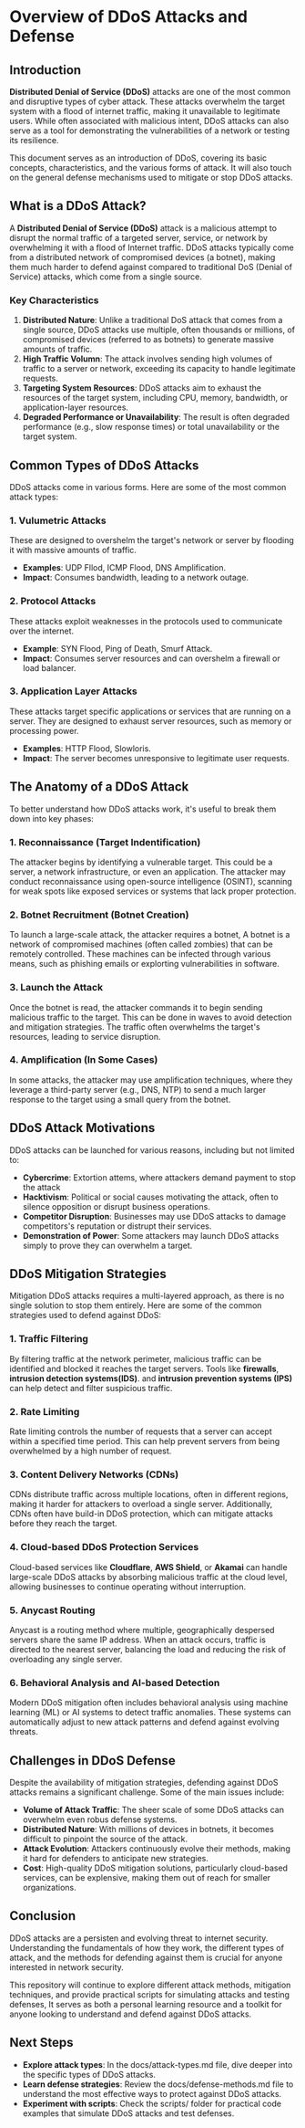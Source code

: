 # Overview of DDoS Attacks and Defense

## Introduction

**Distributed Denial of Service (DDoS)** attacks are one of the most common and disruptive types of cyber attack. These attacks overwhelm the target system with a flood of internet traffic, making it unavailable to legitimate users. While often associated with malicious intent, DDoS attacks can also serve as a tool for demonstrating the vulnerabilities of a network or testing its resilience.

This document serves as an introduction of DDoS, covering its basic concepts, characteristics, and the various forms of attack. It will also touch on the general defense mechanisms used to mitigate or stop DDoS attacks.

## What is a DDoS Attack?

A **Distributed Denial of Service (DDoS)** attack is a malicious attempt to disrupt the normal traffic of a targeted server, service, or network by overwhelming it with a flood of Internet traffic. DDoS attacks typically come from a distributed network of compromised devices (a botnet), making them much harder to defend against compared to traditional DoS (Denial of Service) attacks, which come from a single source.

### Key Characteristics

1. **Distributed Nature**: Unlike a traditional DoS attack that comes from a single source, DDoS attacks use multiple, often thousands or millions, of compromised devices (referred to as botnets) to generate massive amounts of traffic.
2. **High Traffic Volumn**: The attack involves sending high volumes of traffic to a server or network, exceeding its capacity to handle legitimate requests.
3. **Targeting System Resources**: DDoS attacks aim to exhaust the resources of the target system, including CPU, memory, bandwidth, or application-layer resources.
4. **Degraded Performance or Unavailability**: The result is often degraded performance (e.g., slow response times) or total unavailability or the target system.

## Common Types of DDoS Attacks

DDoS attacks come in various forms. Here are some of the most common attack types:

### 1. Vulumetric Attacks

These are designed to overshelm the target's network or server by flooding it with massive amounts of traffic.
- **Examples**: UDP Fllod, ICMP Flood, DNS Amplification.
- **Impact**: Consumes bandwidth, leading to a network outage.

### 2. Protocol Attacks

These attacks exploit weaknesses in the protocols used to communicate over the internet.
- **Example**: SYN Flood, Ping of Death, Smurf Attack.
- **Impact**: Consumes server resources and can overshelm a firewall or load balancer.

### 3. Application Layer Attacks

These attacks target specific applications or services that are running on a server. They are designed to exhaust server resources, such as memory or processing power.
- **Examples**: HTTP Flood, Slowloris.
- **Impact**: The server becomes unresponsive to legitimate user requests.

## The Anatomy of a DDoS Attack

To better understand how DDoS attacks work, it's useful to break them down into key phases:

### 1. Reconnaissance (Target Indentification)

The attacker begins by identifying a vulnerable target. This could be a server, a network infrastructure, or even an application. The attacker may conduct reconnaissance using open-source intelligence (OSINT), scanning for weak spots like exposed services or systems that lack proper protection.

### 2. Botnet Recruitment (Botnet Creation)

To launch a large-scale attack, the attacker requires a botnet, A botnet is a network of compromised machines (often called zombies) that can be remotely controlled. These machines can be infected through various means, such as phishing emails or explorting vulnerabilities in software.

### 3. Launch the Attack

Once the botnet is read, the attacker commands it to begin sending malicious traffic to the target. This can be done in waves to avoid detection and mitigation strategies. The traffic often overwhelms the target's resources, leading to service disruption.

### 4. Amplification (In Some Cases)

In some attacks, the attacker may use amplification techniques, where they leverage a third-party server (e.g., DNS, NTP) to send a much larger response to the target using a small query from the botnet.

## DDoS Attack Motivations

DDoS attacks can be launched for various reasons, including but not limited to:
- **Cybercrime**: Extortion attems, where attackers demand payment to stop the attack
- **Hacktivism**: Political or social causes motivating the attack, often to silence opposition or disrupt business operations.
- **Competitor Disruption**: Businesses may use DDoS attacks to damage competitors's reputation or distrupt their services.
- **Demonstration of Power**: Some attackers may launch DDoS attacks simply to prove they can overwhelm a target.


## DDoS Mitigation Strategies

Mitigation DDoS attacks requires a multi-layered approach, as there is no single solution to stop them entirely. Here are some of the common strategies used to defend against DDoS:

### 1. Traffic Filtering

By filtering traffic at the network perimeter, malicious traffic can be identified and blocked it reaches the target servers. Tools like **firewalls**, **intrusion detection systems(IDS)**. and **intrusion prevention systems (IPS)** can help detect and filter suspicious traffic.

### 2. Rate Limiting

Rate limiting controls the number of requests that a server can accept within a specified time period. This can help prevent servers from being overwhelmed by a high number of request.

### 3. Content Delivery Networks (CDNs)

CDNs distribute traffic across multiple locations, often in different regions, making it harder for attackers to overload a single server. Additionally, CDNs often have build-in DDoS protection, which can mitigate attacks before they reach the target.

### 4. Cloud-based DDoS Protection Services

Cloud-based services like **Cloudflare**, **AWS Shield**, or **Akamai** can handle large-scale DDoS attacks by absorbing malicious traffic at the cloud level, allowing businesses to continue operating without interruption.

### 5. Anycast Routing

Anycast is a routing method where multiple, geographically despersed servers share the same IP address. When an attack occurs, traffic is directed to the nearest server, balancing the load and reducing the risk of overloading any single server.

### 6. Behavioral Analysis and AI-based Detection

Modern DDoS mitigation often includes behavioral analysis using machine learning (ML) or AI systems to detect traffic anomalies. These systems can automatically adjust to new attack patterns and defend against evolving threats.


## Challenges in DDoS Defense

Despite the availability of mitigation strategies, defending against DDoS attacks remains a significant challenge. Some of the main issues include:
-  **Volume of Attack Traffic**: The sheer scale of some DDoS attacks can overwhelm even robus defense systems.
- **Distributed Nature**: With millions of devices in botnets, it becomes difficult to pinpoint the source of the attack.
- **Attack Evolution**: Attackers continuously evolve their methods, making it hard for defenders to anticipate new strategies.
- **Cost**: High-quality DDoS mitigation solutions, particularly cloud-based services, can be explensive, making them out of reach for smaller organizations.

## Conclusion

DDoS attacks are a persisten and evolving threat to internet security. Understanding the fundamentals of how they work, the different types of attack, and the methods for defending against them is crucial for anyone interested in network security.

This repository will continue to explore different attack methods, mitigation techniques, and provide practical scripts for simulating attacks and testing defenses, It serves as both a personal learning resource and a toolkit for anyone looking to understand and defend against DDoS attacks.

## Next Steps

- **Explore attack types**: In the docs/attack-types.md file, dive deeper into the specific types of DDoS attacks.
- **Learn defense strategies**: Review the docs/defense-methods.md file to understand the most effective ways to protect against DDoS attacks.
- **Experiment with scripts**: Check the scripts/ folder for practical code examples that simulate DDoS attacks and test defenses.


